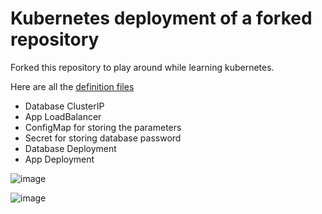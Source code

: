 # Kubernetes deployment of a forked repository

Forked this repository to play around while learning kubernetes.

Here are all the [definition files](https://github.com/Filip3Kx/node-app-kubernetes/kubernetes)

- Database ClusterIP
- App LoadBalancer
- ConfigMap for storing the parameters
- Secret for storing database password
- Database Deployment
- App Deployment

![image](https://github.com/Filip3Kx/node-app-kubernetes/assets/114138650/5736edcb-dc0f-422e-8f13-2ea48e9cb5d8)

![image](https://github.com/Filip3Kx/node-app-kubernetes/assets/114138650/d874de5b-ffb4-4cf0-99de-c8a16fca166c)

